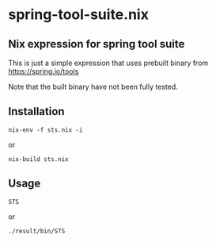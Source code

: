 # spring-tool-suite.nix

## Nix expression for spring tool suite

This is just a simple expression that uses prebuilt binary from https://spring.io/tools

Note that the built binary have not been fully tested.

## Installation
```
nix-env -f sts.nix -i
```
or
```
nix-build sts.nix
```

## Usage
```
STS
```
or
```
./result/bin/STS
```

